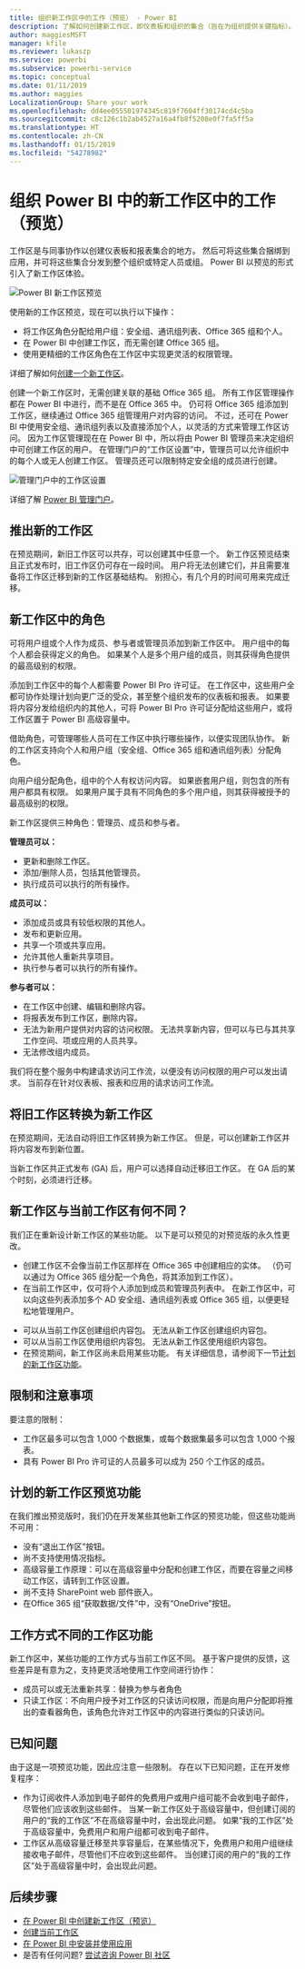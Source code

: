 ```yaml
---
title: 组织新工作区中的工作（预览） - Power BI
description: 了解如何创建新工作区，即仪表板和组织的集合（旨在为组织提供关键指标）。
author: maggiesMSFT
manager: kfile
ms.reviewer: lukaszp
ms.service: powerbi
ms.subservice: powerbi-service
ms.topic: conceptual
ms.date: 01/11/2019
ms.author: maggies
LocalizationGroup: Share your work
ms.openlocfilehash: dd4ee055501974345c819f7604ff30174cd4c5ba
ms.sourcegitcommit: c8c126c1b2ab4527a16a4fb8f5208e0f7fa5ff5a
ms.translationtype: HT
ms.contentlocale: zh-CN
ms.lasthandoff: 01/15/2019
ms.locfileid: "54278982"
---
```

# <a name="organize-work-in-the-new-workspaces-preview-in-power-bi"></a>组织 Power BI 中的新工作区中的工作（预览）

工作区是与同事协作以创建仪表板和报表集合的地方。 然后可将这些集合捆绑到应用，并可将这些集合分发到整个组织或特定人员或组。 Power BI 以预览的形式引入了新工作区体验。 

![Power BI 新工作区预览](media/service-new-workspaces/power-bi-new-workspaces-preview.png)

使用新的工作区预览，现在可以执行以下操作：

- 将工作区角色分配给用户组：安全组、通讯组列表、Office 365 组和个人。
- 在 Power BI 中创建工作区，而无需创建 Office 365 组。
- 使用更精细的工作区角色在工作区中实现更灵活的权限管理。

详细了解如何[创建一个新工作区](service-create-the-new-workspaces.md)。
 
创建一个新工作区时，无需创建关联的基础 Office 365 组。 所有工作区管理操作都在 Power BI 中进行，而不是在 Office 365 中。 仍可将 Office 365 组添加到工作区，继续通过 Office 365 组管理用户对内容的访问。 不过，还可在 Power BI 中使用安全组、通讯组列表以及直接添加个人，以灵活的方式来管理工作区访问。 因为工作区管理现在在 Power BI 中，所以将由 Power BI 管理员来决定组织中可创建工作区的用户。 在管理门户的“工作区设置”中，管理员可以允许组织中的每个人或无人创建工作区。 管理员还可以限制特定安全组的成员进行创建。

![管理门户中的工作区设置](media/service-new-workspaces/power-bi-workspace-admin-settings.png)

详细了解 [Power BI 管理门户](service-admin-portal.md)。

## <a name="roll-out-new-workspaces"></a>推出新的工作区

在预览期间，新旧工作区可以共存，可以创建其中任意一个。 新工作区预览结束且正式发布时，旧工作区仍可存在一段时间。 用户将无法创建它们，并且需要准备将工作区迁移到新的工作区基础结构。 别担心，有几个月的时间可用来完成迁移。

## <a name="roles-in-the-new-workspaces"></a>新工作区中的角色

可将用户组或个人作为成员、参与者或管理员添加到新工作区中。 用户组中的每个人都会获得定义的角色。 如果某个人是多个用户组的成员，则其获得角色提供的最高级别的权限。

添加到工作区中的每个人都需要 Power BI Pro 许可证。 在工作区中，这些用户全都可协作处理计划向更广泛的受众，甚至整个组织发布的仪表板和报表。 如果要将内容分发给组织内的其他人，可将 Power BI Pro 许可证分配给这些用户，或将工作区置于 Power BI 高级容量中。

借助角色，可管理哪些人员可在工作区中执行哪些操作，以便实现团队协作。 新的工作区支持向个人和用户组（安全组、Office 365 组和通讯组列表）分配角色。 

向用户组分配角色，组中的个人有权访问内容。 如果嵌套用户组，则包含的所有用户都具有权限。 如果用户属于具有不同角色的多个用户组，则其获得被授予的最高级别的权限。 

新工作区提供三种角色：管理员、成员和参与者。

**管理员可以：**

- 更新和删除工作区。 
- 添加/删除人员，包括其他管理员。
- 执行成员可以执行的所有操作。

**成员可以：** 

- 添加成员或具有较低权限的其他人。
- 发布和更新应用。
- 共享一个项或共享应用。
- 允许其他人重新共享项目。
- 执行参与者可以执行的所有操作。


**参与者可以：** 

- 在工作区中创建、编辑和删除内容。 
- 将报表发布到工作区，删除内容。
- 无法为新用户提供对内容的访问权限。 无法共享新内容，但可以与已与其共享工作空间、项或应用的人员共享。 
- 无法修改组内成员。
 
我们将在整个服务中构建请求访问工作流，以便没有访问权限的用户可以发出请求。 当前存在针对仪表板、报表和应用的请求访问工作流。

## <a name="convert-old-workspaces-to-new-workspaces"></a>将旧工作区转换为新工作区

在预览期间，无法自动将旧工作区转换为新工作区。 但是，可以创建新工作区并将内容发布到新位置。 

当新工作区共正式发布 (GA) 后，用户可以选择自动迁移旧工作区。 在 GA 后的某个时刻，必须进行迁移。

## <a name="how-are-the-new-workspaces-different-from-current-workspaces"></a>新工作区与当前工作区有何不同？

我们正在重新设计新工作区的某些功能。 以下是可以预见的对预览版的永久性更改。 

* 创建工作区不会像当前工作区那样在 Office 365 中创建相应的实体。 （仍可以通过为 Office 365 组分配一个角色，将其添加到工作区）。 
* 在当前工作区中，仅可将个人添加到成员和管理员列表中。 在新工作区中，可以向这些列表添加多个 AD 安全组、通讯组列表或 Office 365 组，以便更轻松地管理用户。 
- 可以从当前工作区创建组织内容包。 无法从新工作区创建组织内容包。
- 可以从当前工作区使用组织内容包。 无法从新工作区使用组织内容包。
- 在预览期间，新工作区尚未启用某些功能。 有关详细信息，请参阅下一节[计划的新工作区功能](service-new-workspaces.md#planned-new-workspace-preview-features)。

## <a name="limitations-and-considerations"></a>限制和注意事项

要注意的限制：

- 工作区最多可以包含 1,000 个数据集，或每个数据集最多可以包含 1,000 个报表。 
- 具有 Power BI Pro 许可证的人员最多可以成为 250 个工作区的成员。

## <a name="planned-new-workspace-preview-features"></a>计划的新工作区预览功能

在我们推出预览版时，我们仍在开发某些其他新工作区的预览功能，但这些功能尚不可用：

- 没有“退出工作区”按钮。
- 尚不支持使用情况指标。
- 高级容量工作原理：可以在高级容量中分配和创建工作区，而要在容量之间移动工作区，请转到工作区设置。
- 尚不支持 SharePoint web 部件嵌入。
- 在Office 365 组“获取数据/文件”中，没有“OneDrive”按钮。

## <a name="workspace-features-that-work-differently"></a>工作方式不同的工作区功能

新工作区中，某些功能的工作方式与当前工作区不同。 基于客户提供的反馈，这些差异是有意为之，支持更灵活地使用工作空间进行协作：

- 成员可以或无法重新共享：替换为参与者角色
- 只读工作区：不向用户授予对工作区的只读访问权限，而是向用户分配即将推出的查看器角色，该角色允许对工作区中的内容进行类似的只读访问。

## <a name="known-issues"></a>已知问题

由于这是一项预览功能，因此应注意一些限制。 存在以下已知问题，正在开发修复程序：

- 作为订阅收件人添加到电子邮件的免费用户或用户组可能不会收到电子邮件，尽管他们应该收到这些邮件。 当某一新工作区处于高级容量中，但创建订阅的用户的“我的工作区”不在高级容量中时，会出现此问题。 如果“我的工作区”处于高级容量中，免费用户和用户组都可收到电子邮件。
- 工作区从高级容量迁移至共享容量后，在某些情况下，免费用户和用户组继续接收电子邮件，尽管他们不应收到这些邮件。 当创建订阅的用户的“我的工作区”处于高级容量中时，会出现此问题。

## <a name="next-steps"></a>后续步骤
* [在 Power BI 中创建新工作区（预览）](service-create-the-new-workspaces.md)
* [创建当前工作区](service-create-workspaces.md)
* [在 Power BI 中安装并使用应用](service-create-distribute-apps.md)
* 是否有任何问题? [尝试咨询 Power BI 社区](http://community.powerbi.com/)

